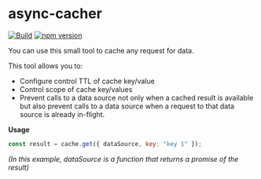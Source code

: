 # async-cacher

[![Build](https://travis-ci.org/stewie1570/async-cacher.svg)](https://travis-ci.org/stewie1570/async-cacher)
[![npm version](https://badge.fury.io/js/async-cacher.svg)](https://badge.fury.io/js/async-cacher)

You can use this small tool to cache any request for data.

This tool allows you to:
 - Configure control TTL of cache key/value 
 - Control scope of cache key/values
 - Prevent calls to a data source not only when a cached result is available but also prevent calls to a data source when a request to that data source is already in-flight.

 **Usage**
 
```jsx
const result = cache.get({ dataSource, key: "key 1" });
```

*(In this example, dataSource is a function that returns a promise of the result)*
